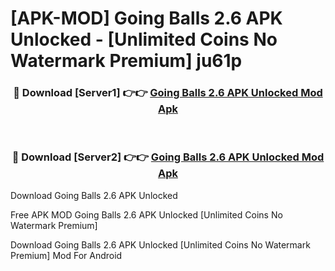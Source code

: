 # [APK-MOD] Going Balls 2.6 APK Unlocked - [Unlimited Coins No Watermark Premium] ju61p



<div align="center">
<h3>🔴 Download [Server1] 👉👉 <a href="https://momento.my/?title=Going_Balls_2.6_APK_Unlocked">Going Balls 2.6 APK Unlocked Mod Apk</a></h3><br>

<h3>🔴 Download [Server2] 👉👉 <a href="https://momento.my/?title=Going_Balls_2.6_APK_Unlocked">Going Balls 2.6 APK Unlocked Mod Apk</a></h3>
</div>



Download Going Balls 2.6 APK Unlocked 

Free APK MOD Going Balls 2.6 APK Unlocked [Unlimited Coins No Watermark Premium]

Download Going Balls 2.6 APK Unlocked [Unlimited Coins No Watermark Premium] Mod For Android
